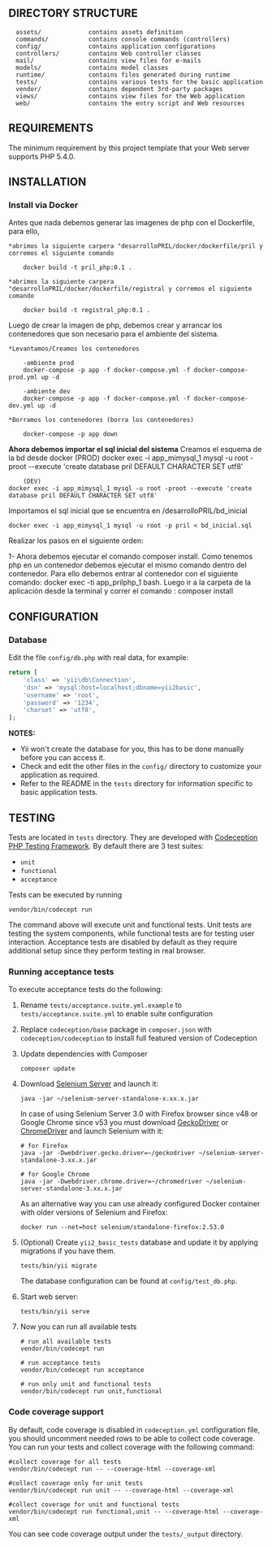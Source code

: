 

DIRECTORY STRUCTURE
-------------------

      assets/             contains assets definition
      commands/           contains console commands (controllers)
      config/             contains application configurations
      controllers/        contains Web controller classes
      mail/               contains view files for e-mails
      models/             contains model classes
      runtime/            contains files generated during runtime
      tests/              contains various tests for the basic application
      vendor/             contains dependent 3rd-party packages
      views/              contains view files for the Web application
      web/                contains the entry script and Web resources



REQUIREMENTS
------------

The minimum requirement by this project template that your Web server supports PHP 5.4.0.


INSTALLATION
------------

### Install via Docker

Antes que nada debemos generar las imagenes de php con el Dockerfile, para ello, 

	*abrimos la siguiente carpera "desarrolloPRIL/docker/dockerfile/pril y corremos el siguiente comando

		docker build -t pril_php:0.1 .

	*abrimos la siguiente carpera "desarrolloPRIL/docker/dockerfile/registral y corremos el siguiente comando

		docker build -t registral_php:0.1 .

Luego de crear la imagen de php, debemos crear y arrancar los contenedores que son necesario para el ambiente del sistema.
    
   	*Levantamos/Creamos los contenedores
		
		-ambiente prod
		docker-compose -p app -f docker-compose.yml -f docker-compose-prod.yml up -d 
		
		-ambiente dev
		docker-compose -p app -f docker-compose.yml -f docker-compose-dev.yml up -d 

	*Borramos los contenedores (borra los contenedores)

		docker-compose -p app down

******************Ahora debemos importar el sql inicial del sistema******************
Creamos el esquema de la bd desde docker
        (PROD)
	docker exec -i app_mimysql_1 mysql -u root -proot --execute 'create database pril DEFAULT CHARACTER SET utf8'
         
        (DEV)
	docker exec -i app_mimysql_1 mysql -u root -proot --execute 'create database pril DEFAULT CHARACTER SET utf8'

Importamos el sql inicial que se encuentra en /desarrolloPRIL/bd_inicial

	docker exec -i app_mimysql_1 mysql -u root -p pril < bd_inicial.sql

Realizar los pasos en el siguiente orden:

1- Ahora debemos ejecutar el comando composer install. Como tenemos php en un contenedor debemos ejecutar el mismo comando dentro del contenedor. Para ello debemos 
entrar al contenedor con el siguiente comando: 
	docker exec -ti app_prilphp_1 bash. 
Luego ir a la carpeta de la aplicación desde la terminal y correr el comando : 
	composer install




CONFIGURATION
-------------

### Database

Edit the file `config/db.php` with real data, for example:

```php
return [
    'class' => 'yii\db\Connection',
    'dsn' => 'mysql:host=localhost;dbname=yii2basic',
    'username' => 'root',
    'password' => '1234',
    'charset' => 'utf8',
];
```

**NOTES:**
- Yii won't create the database for you, this has to be done manually before you can access it.
- Check and edit the other files in the `config/` directory to customize your application as required.
- Refer to the README in the `tests` directory for information specific to basic application tests.


TESTING
-------

Tests are located in `tests` directory. They are developed with [Codeception PHP Testing Framework](http://codeception.com/).
By default there are 3 test suites:

- `unit`
- `functional`
- `acceptance`

Tests can be executed by running

```
vendor/bin/codecept run
```

The command above will execute unit and functional tests. Unit tests are testing the system components, while functional
tests are for testing user interaction. Acceptance tests are disabled by default as they require additional setup since
they perform testing in real browser. 


### Running  acceptance tests

To execute acceptance tests do the following:  

1. Rename `tests/acceptance.suite.yml.example` to `tests/acceptance.suite.yml` to enable suite configuration

2. Replace `codeception/base` package in `composer.json` with `codeception/codeception` to install full featured
   version of Codeception

3. Update dependencies with Composer 

    ```
    composer update  
    ```

4. Download [Selenium Server](http://www.seleniumhq.org/download/) and launch it:

    ```
    java -jar ~/selenium-server-standalone-x.xx.x.jar
    ```

    In case of using Selenium Server 3.0 with Firefox browser since v48 or Google Chrome since v53 you must download [GeckoDriver](https://github.com/mozilla/geckodriver/releases) or [ChromeDriver](https://sites.google.com/a/chromium.org/chromedriver/downloads) and launch Selenium with it:

    ```
    # for Firefox
    java -jar -Dwebdriver.gecko.driver=~/geckodriver ~/selenium-server-standalone-3.xx.x.jar
    
    # for Google Chrome
    java -jar -Dwebdriver.chrome.driver=~/chromedriver ~/selenium-server-standalone-3.xx.x.jar
    ``` 
    
    As an alternative way you can use already configured Docker container with older versions of Selenium and Firefox:
    
    ```
    docker run --net=host selenium/standalone-firefox:2.53.0
    ```

5. (Optional) Create `yii2_basic_tests` database and update it by applying migrations if you have them.

   ```
   tests/bin/yii migrate
   ```

   The database configuration can be found at `config/test_db.php`.


6. Start web server:

    ```
    tests/bin/yii serve
    ```

7. Now you can run all available tests

   ```
   # run all available tests
   vendor/bin/codecept run

   # run acceptance tests
   vendor/bin/codecept run acceptance

   # run only unit and functional tests
   vendor/bin/codecept run unit,functional
   ```

### Code coverage support

By default, code coverage is disabled in `codeception.yml` configuration file, you should uncomment needed rows to be able
to collect code coverage. You can run your tests and collect coverage with the following command:

```
#collect coverage for all tests
vendor/bin/codecept run -- --coverage-html --coverage-xml

#collect coverage only for unit tests
vendor/bin/codecept run unit -- --coverage-html --coverage-xml

#collect coverage for unit and functional tests
vendor/bin/codecept run functional,unit -- --coverage-html --coverage-xml
```

You can see code coverage output under the `tests/_output` directory.
